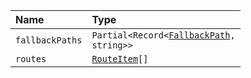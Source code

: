 | Name            | Type                                                                          |
| :-------------- | :---------------------------------------------------------------------------- |
| `fallbackPaths` | <code>Partial<Record<[FallbackPath](../04-Types/FallbackPath), string\>\></code> |
| `routes`        | <code>[RouteItem](../04-Types/RouteItem)[]</code>                                |
